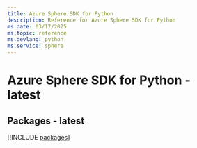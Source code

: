 ```yaml
---
title: Azure Sphere SDK for Python
description: Reference for Azure Sphere SDK for Python
ms.date: 03/17/2025
ms.topic: reference
ms.devlang: python
ms.service: sphere
---
```

# Azure Sphere SDK for Python - latest
## Packages - latest
[!INCLUDE [packages](sphere-index.md)]